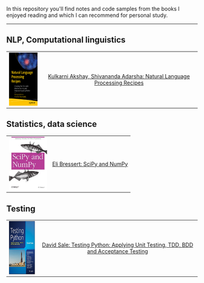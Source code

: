 In this repository you'll find notes and code samples from the books I enjoyed reading and which I can recommend for personal study.

---

## NLP, Computational linguistics
|               |               |
| ------------- |:-------------:|
| <img src="https://github.com/olegzinkevich/programming_books_notes_and_codes/raw/main/akshay_natural_language_processing/akshay_nlp.jpg" width="100" height="140"> | [Kulkarni Akshay, Shivananda Adarsha: Natural Language Processing Recipes](https://github.com/olegzinkevich/programming_books_notes_and_codes/tree/main/akshay_natural_language_processing)  |

## Statistics, data science
|               |               |
| ------------- |:-------------:|
|<img src="img_thumbs/bressert_numpy.JPG" width="100" height="140"> | [Eli Bressert: SciPy and NumPy](https://github.com/olegzinkevich/programming_books_notes_and_codes/tree/main/numpy_bressert) |

## Testing
|               |               |
| ------------- |:-------------:|
| <img src="https://github.com/olegzinkevich/programming_books_notes_and_codes/raw/main/testing_david_sale/image.jpg" width="100" height="140"> | [David Sale: Testing Python: Applying Unit Testing, TDD, BDD and Acceptance Testing](https://github.com/olegzinkevich/programming_books_notes_and_codes/tree/main/testing_david_sale)  |
